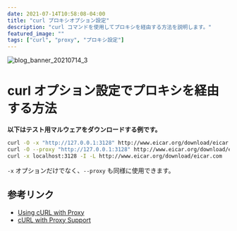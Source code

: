 ```yaml
---
date: 2021-07-14T10:58:08-04:00
title: "curl プロキシオプション設定"
description: "curl コマンドを使用してプロキシを経由する方法を説明します。"
featured_image: ""
tags: ["curl", "proxy", "プロキシ設定"]
---
```


![blog_banner_20210714_3](https://github.com/user-attachments/assets/cb7452ba-b166-4f9f-affd-2dd4aa91540c)

# curl オプション設定でプロキシを経由する方法

**以下はテスト用マルウェアをダウンロードする例です。**

```bash
curl -O -x "http://127.0.0.1:3128" http://www.eicar.org/download/eicar.com
curl -O --proxy "http://127.0.0.1:3128" http://www.eicar.org/download/eicar.com
curl -x localhost:3128 -I -L http://www.eicar.org/download/eicar.com
```

`-x` オプションだけでなく、`--proxy` も同様に使用できます。

## 参考リンク

- [Using cURL with Proxy](https://oxylabs.io/blog/curl-with-proxy)
- [cURL with Proxy Support](https://red.ht/2UKB3yC)
